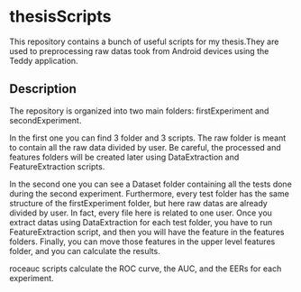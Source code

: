 # thesisScripts

This repository contains a bunch of useful scripts for my thesis.They are used to preprocessing raw datas took from Android devices using
the Teddy application.

## Description

The repository is organized into two main folders: firstExperiment and secondExperiment.

In the first one you can find 3 folder and 3 scripts. The raw folder is meant to contain all the raw data divided by user. Be careful, the 
processed and features folders will be created later using DataExtraction and FeatureExtraction scripts.

In the second one you can see a Dataset folder containing all the tests done during the second experiment. Furthermore, every test folder has
the same structure of the firstExperiment folder, but here raw datas are already divided by user. In fact, every file here
is related to one user. Once you extract datas using DataExtraction for each test folder, you have to run FeatureExtraction script, and
then you will have the feature in the features folders. Finally, you can move those features in the upper level features folder,
and you can calculate the results.

roceauc scripts calculate the ROC curve, the AUC, and the EERs for each experiment.
